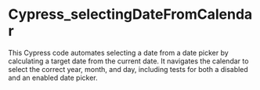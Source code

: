 # Cypress_selectingDateFromCalendar
This Cypress code automates selecting a date from a date picker by calculating a target date from the current date. It navigates the calendar to select the correct year, month, and day, including tests for both a disabled and an enabled date picker.
